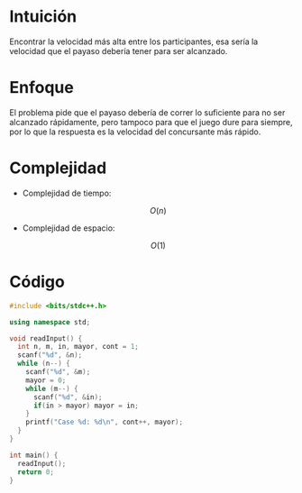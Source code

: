 # Intuición
<!-- Describe your first thoughts on how to solve this problem. -->
Encontrar la velocidad más alta entre los participantes, esa sería la velocidad que el payaso debería tener para ser alcanzado.

# Enfoque
<!-- Describe your approach to solving the problem. -->
El problema pide que el payaso debería de correr lo suficiente para no ser alcanzado rápidamente, pero tampoco para que el juego dure para siempre, por lo que la respuesta es la velocidad del concursante más rápido.

# Complejidad
- Complejidad de tiempo:
    <!-- Add your time complexity here, e.g. $$O(n)$$ -->
    $$O(n)$$

- Complejidad de espacio:
    <!-- Add your space complexity here, e.g. $$O(n)$$ -->
    $$O(1)$$

# Código
```cpp
#include <bits/stdc++.h>

using namespace std;

void readInput() {
  int n, m, in, mayor, cont = 1;
  scanf("%d", &n);
  while (n--) {
    scanf("%d", &m);
    mayor = 0;
    while (m--) {
      scanf("%d", &in);
      if(in > mayor) mayor = in;
    }
    printf("Case %d: %d\n", cont++, mayor);
  }
}

int main() {
  readInput();
  return 0;
}

```
